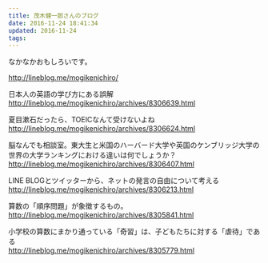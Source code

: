 ```yaml
---
title: 茂木健一郎さんのブログ
date: 2016-11-24 18:41:34
updated: 2016-11-24
tags:
---
```


なかなかおもしろいです。

http://lineblog.me/mogikenichiro/


日本人の英語の学び方にある誤解    
http://lineblog.me/mogikenichiro/archives/8306639.html


夏目漱石だったら、TOEICなんて受けないよね    
http://lineblog.me/mogikenichiro/archives/8306624.html


脳なんでも相談室。東大生と米国のハーバード大学や英国のケンブリッジ大学の世界の大学ランキングにおける違いは何でしょうか？    
http://lineblog.me/mogikenichiro/archives/8306407.html


LINE BLOGとツイッターから、ネットの発言の自由について考える    
http://lineblog.me/mogikenichiro/archives/8306213.html


算数の「順序問題」が象徴するもの。    
http://lineblog.me/mogikenichiro/archives/8305841.html


小学校の算数にまかり通っている「奇習」は、子どもたちに対する「虐待」である    
http://lineblog.me/mogikenichiro/archives/8305779.html
